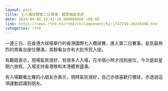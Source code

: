 ```yaml
---
layout: post
title: 七人欖球賽第二日賽事　觀眾稱氣氛好
date: 2024-04-06 16:41:26.000000000 +08:00
link: https://news.rthk.hk/rthk/ch/component/k2/1747749-20240406.htm
categories: rthk
---
```


一連三日、在香港大球場舉行的香港國際七人欖球賽，進入第二日賽事。氣氛最熱烈的南看台座位爆滿，其餘看台亦有大批市民入座。

有觀眾表示，現場氣氛很好，有很多人入場，花半個小時才找到座位，今次是趁星期六放假，入場支持香港隊和本港體育盛事。

有入場觀看比賽的小朋友亦表示，現時氣氛很好，自己亦很喜歡打欖球，亦透過這項運動認識到朋友。
